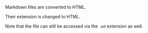 Markdown files are converted to HTML.

Their extension is changed to HTML.

Note that the file can still be accessed via the `.md` extension as well.
